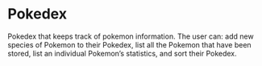 # Pokedex
Pokedex that keeps track of pokemon information. The user can: add new species of Pokemon to their Pokedex, list all the Pokemon that have been stored, list an individual Pokemon’s statistics, and sort their Pokedex.
